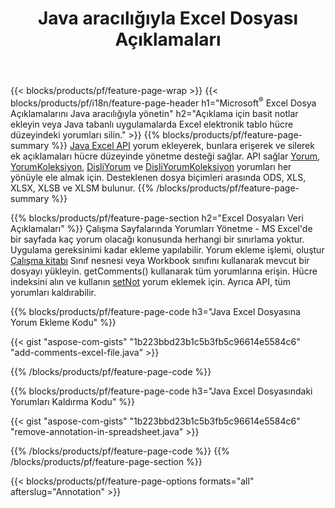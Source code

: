 ﻿---
title: Java aracılığıyla Excel Dosyası Açıklamaları
url: /tr/java/annotation/
description: Java kitaplığı ile Excel ve OpenOffice elektronik tablolarının veri açıklamalarını ekleyin veya kaldırın.
---
{{< blocks/products/pf/feature-page-wrap >}}
{{< blocks/products/pf/i18n/feature-page-header h1="Microsoft<sup>&reg;</sup> Excel Dosya Açıklamalarını Java aracılığıyla yönetin" h2="Açıklama için basit notlar ekleyin veya Java tabanlı uygulamalarda Excel elektronik tablo hücre düzeyindeki yorumları silin." >}}
{{% blocks/products/pf/feature-page-summary %}}
[Java Excel API](/cells/java/) yorum ekleyerek, bunlara erişerek ve silerek ek açıklamaları hücre düzeyinde yönetme desteği sağlar. API sağlar [Yorum](https://apireference.aspose.com/cells/java/com.aspose.cells/Comment), [YorumKoleksiyon](https://apireference.aspose.com/cells/java/com.aspose.cells/CommentCollection), [DişliYorum](https://apireference.aspose.com/cells/java/com.aspose.cells/ThreadedComment) ve [DişliYorumKoleksiyon](https://apireference.aspose.com/cells/java/com.aspose.cells/ThreadedCommentCollection) yorumları her yönüyle ele almak için.
Desteklenen dosya biçimleri arasında ODS, XLS, XLSX, XLSB ve XLSM bulunur.
{{% /blocks/products/pf/feature-page-summary %}}

{{% blocks/products/pf/feature-page-section h2="Excel Dosyaları Veri Açıklamaları" %}}
Çalışma Sayfalarında Yorumları Yönetme - MS Excel'de bir sayfada kaç yorum olacağı konusunda herhangi bir sınırlama yoktur. Uygulama gereksinimi kadar ekleme yapılabilir. Yorum ekleme işlemi, oluştur [Çalışma kitabı](https://apireference.aspose.com/cells/java/com.aspose.cells/Workbook) Sınıf nesnesi veya Workbook sınıfını kullanarak mevcut bir dosyayı yükleyin. getComments() kullanarak tüm yorumlarına erişin. Hücre indeksini alın ve kullanın [setNot](https://apireference.aspose.com/cells/java/com.aspose.cells/comment#Note) yorum eklemek için. Ayrıca API, tüm yorumları kaldırabilir. 

{{% blocks/products/pf/feature-page-code h3="Java Excel Dosyasına Yorum Ekleme Kodu" %}}

{{< gist "aspose-com-gists" "1b223bbd23b1c5b3fb5c96614e5584c6" "add-comments-excel-file.java" >}}

{{% /blocks/products/pf/feature-page-code %}}

{{% blocks/products/pf/feature-page-code h3="Java Excel Dosyasındaki Yorumları Kaldırma Kodu" %}}

{{< gist "aspose-com-gists" "1b223bbd23b1c5b3fb5c96614e5584c6" "remove-annotation-in-spreadsheet.java" >}}

{{% /blocks/products/pf/feature-page-code %}}
{{% /blocks/products/pf/feature-page-section %}}

{{< blocks/products/pf/feature-page-options formats="all" afterslug="Annotation" >}}